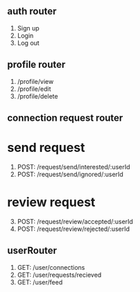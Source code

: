 ## auth router
1. Sign up
2. Login
3. Log out

## profile router
1. /profile/view
2. /profile/edit
3. /profile/delete


## connection request router
# send request
1. POST: /request/send/interested/:userId 
2. POST: /request/send/ignored/:userId
# review request
3. POST: /request/review/accepted/:userId
4. POST: /request/review/rejected/:userId

## userRouter
1. GET: /user/connections
2. GET: /user/requests/recieved
3. GET: /user/feed

